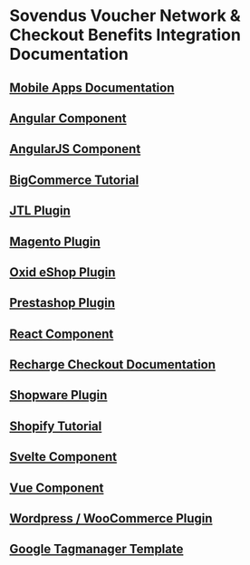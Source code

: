 # Sovendus Voucher Network & Checkout Benefits Integration Documentation

## [Mobile Apps Documentation](https://github.com/Sovendus-GmbH/Sovendus-Voucher-Network-and-Checkout-Benefits-Documentation-for-Mobile-Apps)

## [Angular Component](https://github.com/Sovendus-GmbH/Sovendus-Voucher-Network-and-Checkout-Benefits-Component-for-Angular)

## [AngularJS Component](https://github.com/Sovendus-GmbH/Sovendus-Voucher-Network-and-Checkout-Benefits-Component-for-AngularJS)

## [BigCommerce Tutorial](https://github.com/Sovendus-GmbH/Sovendus-BigCommerce-Voucher-Network-and-Checkout-Benefits-Documentation)

## [JTL Plugin](https://github.com/Sovendus-GmbH/Sovendus-JTL-Voucher-Network-and-Checkout-Benefits-Plugin)

## [Magento Plugin](https://github.com/Sovendus-GmbH/Sovendus-Magento-Voucher-Network-and-Checkout-Benefits-Plugin)

## [Oxid eShop Plugin](https://github.com/Sovendus-GmbH/Sovendus-Oxid-eShop-Voucher-Network-and-Checkout-Benefits-Plugin)

## [Prestashop Plugin](https://github.com/Sovendus-GmbH/Sovendus-Prestashop-Voucher-Network-and-Checkout-Benefits-Plugin)

## [React Component](https://github.com/Sovendus-GmbH/Sovendus-Voucher-Network-and-Checkout-Benefits-Component-for-React)

## [Recharge Checkout Documentation](https://github.com/Sovendus-GmbH/Sovendus-Recharge-Voucher-Network-and-Checkout-Benefits-Documentation)

## [Shopware Plugin](https://github.com/Sovendus-GmbH/Sovendus-Shopware-Voucher-Network-and-Checkout-Benefits-Plugin)

## [Shopify Tutorial](https://github.com/Sovendus-GmbH/Sovendus-Shopify-Voucher-Network-and-Checkout-Benefits-Documentation)

## [Svelte Component](https://github.com/Sovendus-GmbH/Sovendus-Voucher-Network-and-Checkout-Benefits-Component-for-Svelte)

## [Vue Component](https://github.com/Sovendus-GmbH/Sovendus-Voucher-Network-and-Checkout-Benefits-Component-for-Vue)

## [Wordpress / WooCommerce Plugin](https://github.com/Sovendus-GmbH/Sovendus-Wordpress-WooCommerce-Voucher-Network-and-Checkout-Benefits-Plugin)

## [Google Tagmanager Template](https://github.com/Sovendus-GmbH/Sovendus-GTM-v2)
